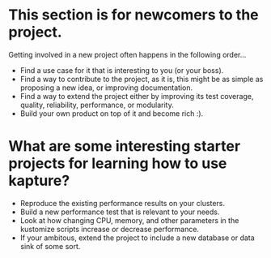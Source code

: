 # This section is for newcomers to the project.

Getting involved in a new project often happens in the following order...

- Find a use case for it that is interesting to you (or your boss).
- Find a way to contribute to the project, as it is, this might be as simple as proposing a new idea, or improving documentation.
- Find a way to extend the project either by improving its test coverage, quality, reliability, performance, or modularity.
- Build your own product on top of it and become rich :).

# What are some interesting starter projects for learning how to use kapture?

- Reproduce the existing performance results on your clusters.
- Build a new performance test that is relevant to your needs.
- Look at how changing CPU, memory, and other parameters in the kustomize scripts 
increase or decrease performance.
- If your ambitous, extend the project to include a new database or data sink of some sort.
